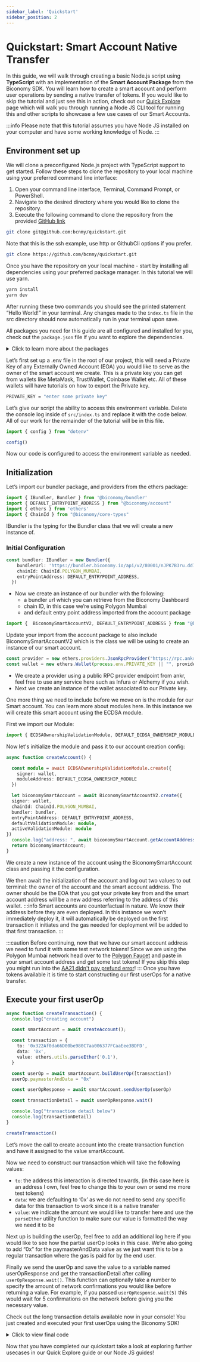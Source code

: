 ```yaml
---
sidebar_label: 'Quickstart'
sidebar_position: 2
---
```


# Quickstart: Smart Account Native Transfer

In this guide, we will walk through creating a basic Node.js script using **TypeScript** with an implementation of the **Smart Account Package** from the Biconomy SDK. You will learn how to create a smart account and perform user operations by sending a native transfer of tokens. If you would like to skip the tutorial and just see this in action, check out our [Quick Explore](/category/quick-explore) page which will walk you through running a Node JS CLI tool for running this and other scripts to showcase a few use cases of our Smart Accounts.

:::info
Please note that this tutorial assumes you have Node JS installed on your computer and have some working knowledge of Node.
:::

## Environment set up

We will clone a preconfigured Node.js project with TypeScript support to get started. Follow these steps to clone the repository to your local machine using your preferred command line interface:

1. Open your command line interface, Terminal, Command Prompt, or PowerShell.
2. Navigate to the desired directory where you would like to clone the repository.
3. Execute the following command to clone the repository from the provided [GitHub link](https://github.com/bcnmy/quickstart)

```bash
git clone git@github.com:bcnmy/quickstart.git
```

Note that this is the ssh example, use http or GithubCli options if you prefer. 

```bash
git clone https://github.com/bcnmy/quickstart.git
```

Once you have the repository on your local machine - start by installing all dependencies using your preferred package manager. In this tutorial we will use yarn.

```bash
yarn install
yarn dev
```
After running these two commands you should see the printed statement “Hello World!” in your terminal. Any changes made to the `index.ts` file in the src directory should now automatically run in your terminal upon save. 

All packages you need for this guide are all configured and installed for you, check out the `package.json` file if you want to explore the dependencies.

<details>
  <summary> Click to learn more about the packages </summary>

- The account package will help you with creating smart contract accounts and an interface with them to create transactions.
- The bundler package helps you with interacting with our bundler or alternatively another bundler of your choice.
- The paymaster package works similarly to the bundler package in that you can use our paymaster or any other one of your choice.
- The core types package will give us Enums for the proper ChainId we may want to use.
- The modules package gives us access to the different modules we publish for the biconomy sdk.
- The common package is needed by our accounts package as another dependency.
- Finally the ethers package at version 5.7.2 will help us with giving our accounts an owner which will be our own EOA.

</details>

Let’s first set up a .env file in the root of our project, this will need a Private Key of any Externally Owned Account (EOA) you would like to serve as the owner of the smart account we create. This is a private key you can get from wallets like MetaMask, TrustWallet, Coinbase Wallet etc. All of these wallets will have tutorials on how to export the Private key. 

```bash
PRIVATE_KEY = "enter some private key"
```

Let’s give our script the ability to access this environment variable. Delete the console log inside of `src/index.ts` and replace it with the code below. All of our work for the remainder of the tutorial will be in this file. 

```typescript
import { config } from "dotenv"

config()
```
Now our code is configured to access the environment variable as needed. 

## Initialization

Let’s import our bundler package, and providers from the ethers package:

```typescript
import { IBundler, Bundler } from '@biconomy/bundler'
import { DEFAULT_ENTRYPOINT_ADDRESS } from "@biconomy/account"
import { ethers } from 'ethers'
import { ChainId } from "@biconomy/core-types"
```

IBundler is the typing for the Bundler class that we will create a new instance of. 


### **Initial Configuration**

```typescript
const bundler: IBundler = new Bundler({
    bundlerUrl: 'https://bundler.biconomy.io/api/v2/80001/nJPK7B3ru.dd7f7861-190d-41bd-af80-6877f74b8f44',     
    chainId: ChainId.POLYGON_MUMBAI,
    entryPointAddress: DEFAULT_ENTRYPOINT_ADDRESS,
  })
```

- Now we create an instance of our bundler with the following:
    - a bundler url which you can retrieve from the Biconomy Dashboard
    - chain ID, in this case we’re using Polygon Mumbai
    - and default entry point address imported from the account package


```typescript
import {  BiconomySmartAccountV2, DEFAULT_ENTRYPOINT_ADDRESS } from "@biconomy/account"
```

Update your import from the account package to also include BiconomySmartAccountV2 which is the class we will be using to create an instance of our smart account.

```typescript
const provider = new ethers.providers.JsonRpcProvider("https://rpc.ankr.com/polygon_mumbai")
const wallet = new ethers.Wallet(process.env.PRIVATE_KEY || "", provider);
```

- We create a provider using a public RPC provider endpoint from ankr, feel free to use any service here such as Infura or Alchemy if you wish.
- Next we create an instance of the wallet associated to our Private key.

One more thing we need to include before we move on is the module for our Smart account. You can learn more about modules here. In this instance we will create this smart account using the ECDSA module. 

First we import our Module: 

```typescript
import { ECDSAOwnershipValidationModule, DEFAULT_ECDSA_OWNERSHIP_MODULE } from "@biconomy/modules";
```
Now let's initialize the module and pass it to our account creation config:

```typescript
async function createAccount() {

  const module = await ECDSAOwnershipValidationModule.create({
    signer: wallet,
    moduleAddress: DEFAULT_ECDSA_OWNERSHIP_MODULE
  })

  let biconomySmartAccount = await BiconomySmartAccountV2.create({
  signer: wallet,
  chainId: ChainId.POLYGON_MUMBAI,
  bundler: bundler, 
  entryPointAddress: DEFAULT_ENTRYPOINT_ADDRESS,
  defaultValidationModule: module,
  activeValidationModule: module
})
  console.log("address: ", await biconomySmartAccount.getAccountAddress())
  return biconomySmartAccount;
}

```

We create a new instance of the account using the BiconomySmartAccount class and passing it the configuration. 

We then await the initialization of the account and log out two values to out terminal: the owner of the account and the smart account address. The owner should be the EOA that you got your private key from and the smart account address will be a new address referring to the address of this wallet. 
:::info
Smart accounts are counterfactual in nature. We know their address before they are even deployed. In this instance we won’t immediately deploy it, it will automatically be deployed on the first transaction it initiates and the gas needed for deployment will be added to that first transaction.
:::

:::caution
Before continuing, now that we have our smart account address we need to fund it with some test network tokens! Since we are using the Polygon Mumbai network head over to the [Polygon Faucet](https://faucet.polygon.technology/) and paste in your smart account address and get some test tokens! If you skip this step you might run into the [AA21 didn't pay prefund error](/troubleshooting/commonerrors.md)!
:::
Once you have tokens available it is time to start constructing our first userOps for a native transfer.


## Execute your first userOp

```typescript
async function createTransaction() {
  console.log("creating account")

  const smartAccount = await createAccount();

  const transaction = {
    to: '0x322Af0da66D00be980C7aa006377FCaaEee3BDFD',
    data: '0x',
    value: ethers.utils.parseEther('0.1'),
  }

  const userOp = await smartAccount.buildUserOp([transaction])
  userOp.paymasterAndData = "0x"

  const userOpResponse = await smartAccount.sendUserOp(userOp)

  const transactionDetail = await userOpResponse.wait()

  console.log("transaction detail below")
  console.log(transactionDetail)
}

createTransaction()
```

Let’s move the call to create account into the create transaction function and have it assigned to the value smartAccount. 

Now we need to construct our transaction which will take the following values: 

- `to`: the address this interaction is directed towards, (in this case here is an address I own, feel free to change this to your own or send me more test tokens)
- `data`: we are defaulting to ‘0x’ as we do not need to send any specific data for this transaction to work since it is a native transfer
- `value`: we indicate the amount we would like to transfer here and use the `parseEther` utility function to make sure our value is formatted the way we need it to be

Next up is building the userOp, feel free to add an additional log here if you would like to see how the partial userOp looks in this case. We’re also going to add “0x” for the paymasterAndData value as we just want this to be a regular transaction where the gas is paid for by the end user. 

Finally we send the userOp and save the value to a variable named userOpResponse and get the transactionDetail after calling `userOpResponse.wait()`. This function can optionally take a number to specify the amount of network confirmations you would like before returning a value. For example, if you passed `userOpResponse.wait(5)` this would wait for 5 confirmations on the network before giving you the necessary value. 

Check out the long transaction details available now in your console! You just created and executed your first userOps using the Biconomy SDK! 

<details>
  <summary> Click to view final code </summary>

```typescript
import { config } from "dotenv"
import { IBundler, Bundler } from '@biconomy/bundler'
import { ChainId } from "@biconomy/core-types"
import { BiconomySmartAccountV2, DEFAULT_ENTRYPOINT_ADDRESS } from "@biconomy/account"
import { ECDSAOwnershipValidationModule, DEFAULT_ECDSA_OWNERSHIP_MODULE } from "@biconomy/modules";
import { ethers } from 'ethers';

config()

const provider = new ethers.providers.JsonRpcProvider("https://rpc.ankr.com/polygon_mumbai")
const wallet = new ethers.Wallet(process.env.PRIVATE_KEY || "", provider);

const bundler: IBundler = new Bundler({
  bundlerUrl: 'https://bundler.biconomy.io/api/v2/80001/nJPK7B3ru.dd7f7861-190d-41bd-af80-6877f74b8f44',     
  chainId: ChainId.POLYGON_MUMBAI,
  entryPointAddress: DEFAULT_ENTRYPOINT_ADDRESS,
})

const module = await ECDSAOwnershipValidationModule.create({
  signer: wallet,
  moduleAddress: DEFAULT_ECDSA_OWNERSHIP_MODULE
})

  async function createAccount() {
    let biconomyAccount = await BiconomySmartAccountV2.create({
      signer: wallet,
      chainId: ChainId.POLYGON_MUMBAI,
      bundler: bundler, 
      entryPointAddress: DEFAULT_ENTRYPOINT_ADDRESS,
      defaultValidationModule: module,
      activeValidationModule: module
    })
    console.log("address", biconomyAccount.accountAddress)
    return biconomyAccount
  }

  async function createTransaction() {
    const smartAccount = await createAccount();
    try {
      const transaction = {
        to: '0x322Af0da66D00be980C7aa006377FCaaEee3BDFD',
        data: '0x',
        value: ethers.utils.parseEther('0.1'),
      }
    
      const userOp = await smartAccount.buildUserOp([transaction])
      userOp.paymasterAndData = "0x"
    
      const userOpResponse = await smartAccount.sendUserOp(userOp)
    
      const transactionDetail = await userOpResponse.wait()
    
      console.log("transaction detail below")
      console.log(`https://mumbai.polygonscan.com/tx/${transactionDetail.receipt.transactionHash}`)
    } catch (error) {
      console.log(error)
    }
  }

  createTransaction()
```

</details>

Now that you have completed our quickstart take a look at exploring further usecases in our Quick Explore guide or our Node JS guides!

